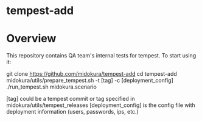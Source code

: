 # tempest-add

Overview
========

This repository contains QA team's internal tests for tempest. 
To start using it:

git clone https://github.com/midokura/tempest-add
cd tempest-add
midokura/utils/prepare_tempest.sh -t [tag] -c [deployment_config]
./run_tempest.sh midokura.scenario

[tag] could be a tempest commit or tag specified in midokura/utils/tempest_releases
[deployment_config] is the config file with deployment information (users, passwords, ips, etc.)
